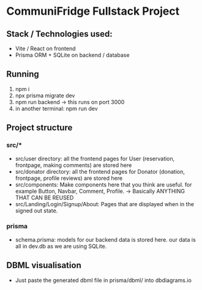 # CommuniFridge Fullstack Project
## Stack / Technologies used:
* Vite / React on frontend 
* Prisma ORM + SQLite on backend / database
## Running
1. npm i
2. npx prisma migrate dev
3. npm run backend -> this runs on port 3000
4. in another terminal: npm run dev

## Project structure
### src/*
* src/user directory: all the frontend pages for User (reservation, frontpage, making comments) are stored here
* src/donator directory: all the frontend pages for Donator (donation, frontpage, profile reviews) are stored here
* src/components: Make components here that you think are useful. for example Button, Navbar, Comment, Profile. -> Basically ANYTHING THAT CAN BE REUSED
* src/Landing/Login/Signup/About: Pages that are displayed when in the signed out state.

### prisma
* schema.prisma: models for our backend data is stored here. our data is all in dev.db as we are using SQLite.

## DBML visualisation
* Just paste the generated dbml file in prisma/dbml/ into dbdiagrams.io